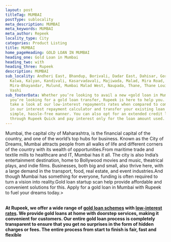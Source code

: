 ```yaml
---
layout: post
titleTag: MUMBAI
postType: sublocality
meta_description: MUMBAI
meta_keywords: MUMBAI
meta_author: Repeek
locality_type: City
categories: Product Listing
title: MUMBAI
home_pageHeading: GOLD LOAN IN MUMBAI
heading_one: Gold Loan in Mumbai
heading_two: with
heading_three: Rupeek
description: MUMBAI
sub_locality: Andheri East, Bhandup, Borivali, Dadar East, Dahisar, Goregaon,
  Kalwa, Kalyan, Kandivali, Kasarvadavali, Majiwada, Malad, Mira Road,
  Mira-Bhayandar, Mulund, Mumbai Malad West, Naupada, Thane, Thane Louiswadi,
  Vashi
sub_footerData: Whether you’re looking to avail a new <gold loan in Mumbai> or
  you’re looking for a gold loan transfer, Rupeek is here to help you. You can
  take a look at our low-interest repayments rates when compared to competitors
  in our interest repayment calculator and transfer your existing loan in a
  simple, hassle-free manner. You can also opt for an extended credit line
  through Rupeek Quick and pay interest only for the loan amount used.
---
```

Mumbai, the capital city of Maharashtra, is the financial capital of the country, and one of the world’s top hubs for business. Known as the City of Dreams, Mumbai attracts people from all walks of life and different corners of the country with its wealth of opportunities.From maritime trade and textile mills to healthcare and IT, Mumbai has it all. The city is also India’s entertainment destination, home to Bollywood movies and music, theatrical plays, and indie films. Businesses, both big and small, also thrive here, with a large demand in the transport, food, real estate, and event industries.And though Mumbai has something for everyone, funding is often required to turn a vision into reality.Gold loan startup scan help provide affordable and convenient solutions for this. Apply for a gold loan in Mumbai with Rupeek to fuel your dreams today.>

**\
At Rupeek, we offer a wide range of [gold loan schemes](https://rupeek.com/schemes) with [low-interest rates](https://rupeek.com/interest-payment). We provide gold loans at home with doorstep services, making it convenient for customers. Our entire gold loan process is completely transparent to ensure that you get no surprises in the form of hidden charges or fees. The entire process from start to finish is fair, fast and flexible**